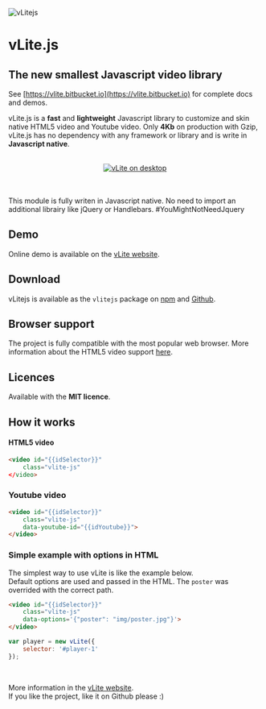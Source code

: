 ![vLitejs](https://img.shields.io/badge/vLitejs-v2.0.0-ffb300.svg?style=flat-square)

# vLite.js

## The new smallest Javascript video library

See [https://vlite.bitbucket.io](https://vlite.bitbucket.io) for complete docs and demos.<br />

vLite.js is a **fast** and **lightweight** Javascript library to customize and skin native HTML5 video and Youtube video. Only **4Kb** on production with Gzip, vLite.js has no dependency with any framework or library and is write in **Javascript native**.<br /><br />

<center style="image-rendering: -webkit-optimize-contrast;">
<a href="https://vlite.bitbucket.io/demo" title="vLitejs demo" target="_blank"><img src="https://vlite.bitbucket.io/img/demo.jpg" alt="vLite on desktop" /></a>
</center><br /><br />

This module is fully writen in Javascript native. No need to import an additional librairy like jQuery or Handlebars. #YouMightNotNeedJquery<br />

## Demo

Online demo is available on the [vLite website](https://vlite.bitbucket.io/demo).

## Download

vLitejs is available as the `vlitejs` package on [npm](https://www.npmjs.com/package/vlitejs) and [Github](https://github.com/yoriiis/vlitejs).

## Browser support

The project is fully compatible with the most popular web browser. More information about the HTML5 video support <a href="https://caniuse.com/#feat=video" target="_blank" title="Browser support">here</a>.

## Licences

Available with the __MIT licence__.

## How it works

#### HTML5 video

```html
<video id="{{idSelector}}"
    class="vlite-js"
</video>
```

### Youtube video

```html
<video id="{{idSelector}}"
    class="vlite-js"
    data-youtube-id="{{idYoutube}}">
</video>
```

### Simple example with options in HTML

The simplest way to use vLite is like the example below.<br />
Default options are used and passed in the HTML. The `poster` was overrided with the correct path.

```html
<video id="{{idSelector}}"
    class="vlite-js"
    data-options='{"poster": "img/poster.jpg"}'>
</video>
```

```javascript
var player = new vLite({
    selector: '#player-1'
});
```
<br />

More information in the [vLite website](https://vlite.bitbucket.io).<br />
If you like the project, like it on Github please :)
